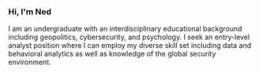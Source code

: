 ### Hi, I'm Ned

I am an undergraduate with an interdisciplinary educational background including geopolitics, cybersecurity, and
psychology. I seek an entry-level analyst position where I can employ my diverse skill set including data and
behavioral analytics as well as knowledge of the global security environment.

<!--
**nedpfeiffer/nedpfeiffer** is a ✨ _special_ ✨ repository because its `README.md` (this file) appears on your GitHub profile.

Here are some ideas to get you started:

- 🔭 I’m currently working on ...
- 🌱 I’m currently learning ...
- 👯 I’m looking to collaborate on ...
- 🤔 I’m looking for help with ...
- 💬 Ask me about ...
- 📫 How to reach me: ...
- 😄 Pronouns: ...
- ⚡ Fun fact: ...
-->
